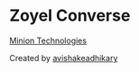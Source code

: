 # Zoyel Converse


[Minion Technologies](https://miniontek.zoyel.one/)


Created by [avishakeadhikary](https://avishakeadhikary.github.io/)